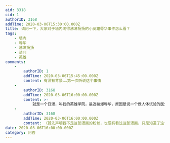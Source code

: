 ```yaml
---
aid: 3318
cid: 1
authorID: 3168
addTime: 2020-03-06T15:30:00.000Z
title: 请问一下，大家对于墙内闹得沸沸扬扬的小英雄辱华事件怎么看？
tags:
    - 墙内
    - 辱华
    - 沸沸扬扬
    - 请问
    - 英雄
comments:
    -
        authorID: 1
        addTime: 2020-03-06T15:45:00.000Z
        content: 有没有背景……第一次听说这个事情
    -
        authorID: 3168
        addTime: 2020-03-06T16:00:00.000Z
        content: >-
            就是一个日漫，叫我的英雄学院，最近被爆辱华，原因是说一个做人体试验的医生叫做马路他（丸太），就说作者是右翼，但我觉得如果是右翼的话不会这么蠢吧，右翼也从来都是在说“731部队不存在”，“南京大屠杀不存在”等等，那么把一个反派人物的名字读音叫做maruta就被说是辱华是真的辱华还是很多人说的文字狱呢？
    -
        authorID: 3168
        addTime: 2020-03-06T16:00:00.000Z
        content: （首先声明我不是这部漫画的粉丝，也没有看过这部漫画，只是知道了这个事情而已，详细的情况我也不是很了解。）
date: 2020-03-06T16:00:00.000Z
category: 问答
---
```



